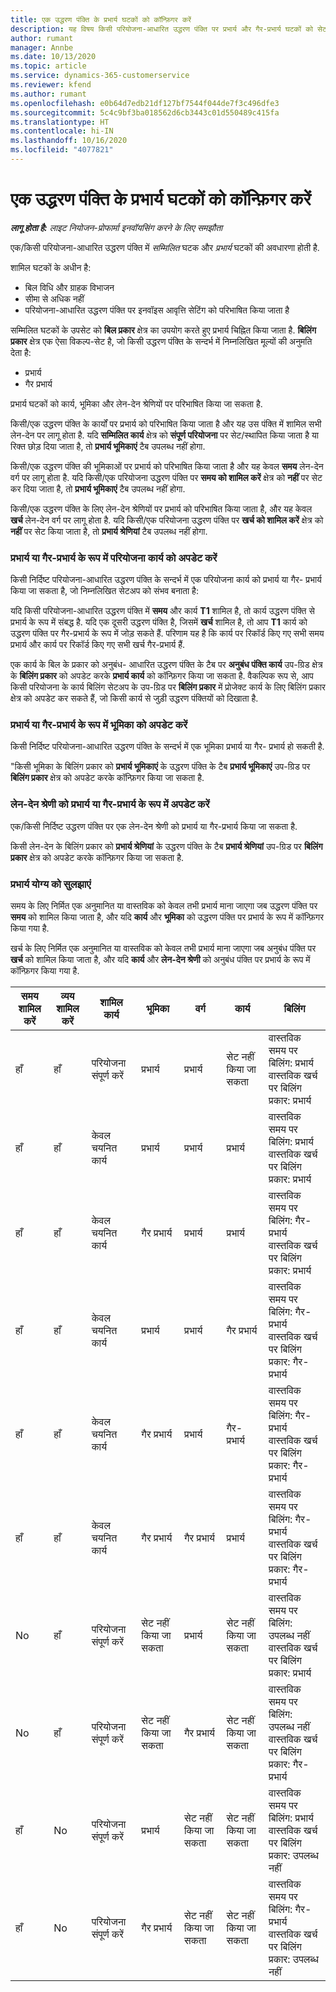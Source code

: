 ```yaml
---
title: एक उद्धरण पंक्ति के प्रभार्य घटकों को कॉन्फ़िगर करें
description: यह विषय किसी परियोजना-आधारित उद्धरण पंक्ति पर प्रभार्य और गैर-प्रभार्य घटकों को सेट/स्थापित करने के बारे में जानकारी प्रदान करता है.
author: rumant
manager: Annbe
ms.date: 10/13/2020
ms.topic: article
ms.service: dynamics-365-customerservice
ms.reviewer: kfend
ms.author: rumant
ms.openlocfilehash: e0b64d7edb21df127bf7544f044de7f3c496dfe3
ms.sourcegitcommit: 5c4c9bf3ba018562d6cb3443c01d550489c415fa
ms.translationtype: HT
ms.contentlocale: hi-IN
ms.lasthandoff: 10/16/2020
ms.locfileid: "4077821"
---
```

# <a name="configure-the-chargeable-components-of-a-quote-line"></a>एक उद्धरण पंक्ति के प्रभार्य घटकों को कॉन्फ़िगर करें

_**लागू होता है:** लाइट नियोजन-प्रोफार्मा इनवॉयसिंग करने के लिए समझौता_

एक/किसी परियोजना-आधारित उद्धरण पंक्ति में *सम्मिलित* घटक और *प्रभार्य* घटकों की अवधारणा होती है.

शामिल घटकों के अधीन है:

  - बिल विधि और ग्राहक विभाजन
  - सीमा से अधिक नहीं 
  - परियोजना-आधारित उद्धरण पंक्ति पर इनवॉइस आवृत्ति सेटिंग को परिभाषित किया जाता है

सम्मिलित घटकों के उपसेट को **बिल प्रकार** क्षेत्र का उपयोग करते हुए प्रभार्य चिह्नित किया जाता है. **बिलिंग प्रकार** क्षेत्र एक ऐसा विकल्प-सेट है, जो किसी उद्धरण पंक्ति के सन्दर्भ में निम्नलिखित मूल्यों की अनुमति देता है:

  - प्रभार्य
  - गैर प्रभार्य

प्रभार्य घटकों को कार्य, भूमिका और लेन-देन श्रेणियों पर परिभाषित किया जा सकता है.

किसी/एक उद्धरण पंक्ति के कार्यों पर प्रभार्य को परिभाषित किया जाता है और यह उस पंक्ति में शामिल सभी लेन-देन पर लागू होता है. यदि **सम्मिलित कार्य** क्षेत्र को **संपूर्ण परियोजना** पर सेट/स्थापित किया जाता है या रिक्त छोड़ दिया जाता है, तो **प्रभार्य भूमिकाएं** टैब उपलब्ध नहीं होगा.

किसी/एक उद्धरण पंक्ति की भूमिकाओं पर प्रभार्य को परिभाषित किया जाता है और यह केवल **समय** लेन-देन वर्ग पर लागू होता है. यदि किसी/एक परियोजना उद्धरण पंक्ति पर **समय को शामिल करें** क्षेत्र को **नहीं** पर सेट कर दिया जाता है, तो **प्रभार्य भूमिकाएं** टैब उपलब्ध नहीं होगा.

किसी/एक उद्धरण पंक्ति के लिए लेन-देन श्रेणियों पर प्रभार्य को परिभाषित किया जाता है, और यह केवल **खर्च** लेन-देन वर्ग पर लागू होता है. यदि किसी/एक परियोजना उद्धरण पंक्ति पर **खर्च को शामिल करें** क्षेत्र को **नहीं** पर सेट किया जाता है, तो **प्रभार्य श्रेणियां** टैब उपलब्ध नहीं होगा.

### <a name="update-a-project-task-to-be-chargeable-or-non-chargeable"></a>प्रभार्य या गैर-प्रभार्य के रूप में परियोजना कार्य को अपडेट करें

किसी निर्दिष्ट परियोजना-आधारित उद्धरण पंक्ति के सन्दर्भ में एक परियोजना कार्य को प्रभार्य या गैर- प्रभार्य किया जा सकता है, जो निम्नलिखित सेटअप को संभव बनाता है:

यदि किसी परियोजना-आधारित उद्धरण पंक्ति में **समय** और कार्य **T1** शामिल है, तो कार्य उद्धरण पंक्ति से प्रभार्य के रूप में संबद्ध है. यदि एक दूसरी उद्धरण पंक्ति है, जिसमें **खर्च** शामिल है, तो आप **T1** कार्य को उद्धरण पंक्ति पर गैर-प्रभार्य के रूप में जोड़ सकते हैं. परिणाम यह है कि कार्य पर रिकॉर्ड किए गए सभी समय प्रभार्य और कार्य पर रिकॉर्ड किए गए सभी खर्च गैर-प्रभार्य हैं.

एक कार्य के बिल के प्रकार को अनुबंध- आधारित उद्धरण पंक्ति के टैब पर **अनुबंध पंक्ति कार्य** उप-ग्रिड क्षेत्र के **बिलिंग प्रकार** को अपडेट करके **प्रभार्य कार्य** को कॉन्फ़िगर किया जा सकता है. वैकल्पिक रूप से, आप किसी परियोजना के कार्य बिलिंग सेटअप के उप-ग्रिड पर **बिलिंग प्रकार** में प्रोजेक्ट कार्य के लिए बिलिंग प्रकार क्षेत्र को अपडेट कर सकते हैं, जो किसी कार्य से जुड़ी उद्धरण पंक्तियों को दिखाता है.

### <a name="update-a-role-to-be-chargeable-or-non-chargeable"></a>प्रभार्य या गैर-प्रभार्य के रूप में भूमिका को अपडेट करें

किसी निर्दिष्ट परियोजना-आधारित उद्धरण पंक्ति के सन्दर्भ में एक भूमिका प्रभार्य या गैर- प्रभार्य हो सकती है.

"किसी भूमिका के बिलिंग प्रकार को **प्रभार्य भूमिकाएं** के उद्धरण पंक्ति के टैब **प्रभार्य भूमिकाएं** उप-ग्रिड पर **बिलिंग प्रकार** क्षेत्र को अपडेट करके कॉन्फ़िगर किया जा सकता है.

### <a name="update-a-transaction-category-to-be-chargeable-or-non-chargeable"></a>लेन-देन श्रेणी को प्रभार्य या गैर-प्रभार्य के रूप में अपडेट करें

एक/किसी निर्दिष्ट उद्धरण पंक्ति पर एक लेन-देन श्रेणी को प्रभार्य या गैर-प्रभार्य किया जा सकता है.

किसी लेन-देन के बिलिंग प्रकार को **प्रभार्य श्रेणियां** के उद्धरण पंक्ति के टैब **प्रभार्य श्रेणियां** उप-ग्रिड पर **बिलिंग प्रकार** क्षेत्र को अपडेट करके कॉन्फ़िगर किया जा सकता है.

### <a name="resolve-chargeability"></a>प्रभार्य योग्य को सुलझाएं
समय के लिए निर्मित एक अनुमानित या वास्तविक को केवल तभी प्रभार्य माना जाएगा जब उद्धरण पंक्ति पर **समय** को शामिल किया जाता है, और यदि **कार्य** और **भूमिका** को उद्धरण पंक्ति पर प्रभार्य के रूप में कॉन्फ़िगर किया गया है.

खर्च के लिए निर्मित एक अनुमानित या वास्तविक को केवल तभी प्रभार्य माना जाएगा जब अनुबंध पंक्ति पर **खर्च** को शामिल किया जाता है, और यदि **कार्य** और **लेन-देन श्रेणी** को अनुबंध पंक्ति पर प्रभार्य के रूप में कॉन्फ़िगर किया गया है.

| समय शामिल करें | व्यय शामिल करें | शामिल कार्य | भूमिका | वर्ग | कार्य | बिलिंग |
| --- | --- | --- | --- | --- | --- | --- |
| हाँ | हाँ | परियोजना संपूर्ण करें | प्रभार्य | प्रभार्य | सेट नहीं किया जा सकता | वास्तविक समय पर बिलिंग: प्रभार्य </br>वास्तविक खर्च पर बिलिंग प्रकार: प्रभार्य |
| हाँ | हाँ | केवल चयनित कार्य | प्रभार्य | प्रभार्य | प्रभार्य | वास्तविक समय पर बिलिंग: प्रभार्य</br>वास्तविक खर्च पर बिलिंग प्रकार: प्रभार्य |
| हाँ | हाँ | केवल चयनित कार्य | गैर प्रभार्य | प्रभार्य | प्रभार्य | वास्तविक समय पर बिलिंग: गैर-प्रभार्य</br>वास्तविक खर्च पर बिलिंग प्रकार: प्रभार्य |
| हाँ | हाँ | केवल चयनित कार्य | प्रभार्य | प्रभार्य | गैर प्रभार्य | वास्तविक समय पर बिलिंग: गैर-प्रभार्य</br> वास्तविक खर्च पर बिलिंग प्रकार: गैर-प्रभार्य |
| हाँ | हाँ | केवल चयनित कार्य | गैर प्रभार्य | प्रभार्य | गैर- प्रभार्य | वास्तविक समय पर बिलिंग: गैर-प्रभार्य</br> वास्तविक खर्च पर बिलिंग प्रकार: गैर-प्रभार्य |
| हाँ | हाँ | केवल चयनित कार्य | गैर प्रभार्य | गैर प्रभार्य | प्रभार्य | वास्तविक समय पर बिलिंग: गैर-प्रभार्य</br> वास्तविक खर्च पर बिलिंग प्रकार: गैर-प्रभार्य |
| No | हाँ | परियोजना संपूर्ण करें | सेट नहीं किया जा सकता | प्रभार्य | सेट नहीं किया जा सकता | वास्तविक समय पर बिलिंग: उपलब्ध नहीं </br>वास्तविक खर्च पर बिलिंग प्रकार: प्रभार्य |
| No | हाँ | परियोजना संपूर्ण करें | सेट नहीं किया जा सकता | गैर प्रभार्य | सेट नहीं किया जा सकता | वास्तविक समय पर बिलिंग: उपलब्ध नहीं </br>वास्तविक खर्च पर बिलिंग प्रकार: गैर-प्रभार्य |
| हाँ | No | परियोजना संपूर्ण करें | प्रभार्य | सेट नहीं किया जा सकता | सेट नहीं किया जा सकता | वास्तविक समय पर बिलिंग: प्रभार्य</br>वास्तविक खर्च पर बिलिंग प्रकार: उपलब्ध नहीं |
| हाँ | No | परियोजना संपूर्ण करें | गैर प्रभार्य | सेट नहीं किया जा सकता | सेट नहीं किया जा सकता | वास्तविक समय पर बिलिंग: गैर-प्रभार्य </br>वास्तविक खर्च पर बिलिंग प्रकार: उपलब्ध नहीं |
